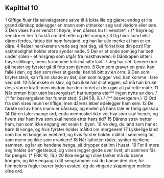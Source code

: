 ## Kapittel 10

1 Giftige fluer får salvelagerens salve til å lukte ille og gjære; endog et lite grand dårskap ødelegger en mann som utmerker seg ved visdom eller ære.
2 Den vises hu er vendt til høyre, men dårens hu til venstre*. / {* høyre og venstre er her å forstå om det rette og det vrange.}
3 Og hvor som helst dåren ferdes, fattes det ham forstand, og han lar alle merke at han er en dåre.
4 Reiser herskerens vrede seg mot deg, så forlat ikke din post! For saktmodighet holder store synder nede.
5 Der er et onde som jeg har sett under solen - et misgrep som utgår fra makthaveren:
6 Dårskapen sitter i høye stillinger, mens fornemme folk må sitte lavt.
7 Jeg har sett tjenere ride på hester og fyrster gå til fots som tjenere.
8 Den som graver en grav, kan falle i den, og den som river et gjerde, kan bli bitt av en orm.
9 Den som bryter stein, kan få en skade av det; den som hugger ved, kan komme i fare ved det.
10 Når øksen er sløv, og han ikke har slipt eggen, så må han bruke dess større kraft; men visdom har den fordel at den gjør alt på rette måte.
11 Når ormen biter uten besvergelse*, har tungens eier** ingen nytte av den. / {* før besvergelsen har funnet sted; SLM 58, 6.} / {** besvergeren.}
12 Ord fra den vises munn er liflige, men dårens leber ødelegger ham selv.
13 De første ord av hans munn er dårskap, og enden på hans tale er farlig galskap.
14 Dåren taler mange ord, enda mennesket ikke vet hva som skal hende, og hvem sier ham hva som skal hende etter hans tid?
15 Dårens strev tretter ham, han som ikke engang vet veien til byen.
16 Ve deg, du land som har et barn til konge, og hvis fyrster holder måltid om morgenen!
17 Lykkelige land som har en konge av edel ætt, og hvis fyrster holder måltid i sømmelig tid, som menn og ikke som drankere!
18 Når latheten råder, synker bjelkene sammen, og lar en hendene henge, så drypper det inn i huset.
19 For å more seg holder de* gjestebud, og vinen legger glede over livet; alt sammen fås for penger. {* FRK 10, 16.}
20 Ikke engang i dine tanker må du banne kongen, og ikke engang i ditt sengkammer må du banne den rike; for himmelens fugler bærer lyden avsted, og de vingede skapninger melder dine ord.

